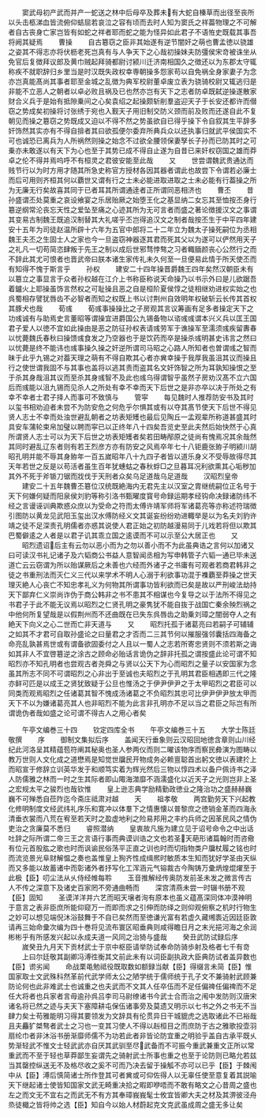 <!-- { "loadSidebar": true } -->
　　窦武母初产武而并产一蛇送之林中后母卒及葬未有大蛇自榛草而出径至丧所以头击柩涕血皆流俯仰蛣屈若哀泣之容有顷而去时人知为窦氏之祥葢物理之不可解者自古丧身亡家岂皆有如蛇之祥者耶而蛇之能为怪异如此君子不语恠史既载其事吾将阙其疑焉
　　曹操
　　自古簒窃之臣非其始遂有逆节闇奸之萌也曹孟徳以骁雄之姿其不得志亦将伏枥老死岂真有与人争天下之心哉初操妹夫防彊侯宋竒被诛坐从免官后复徴拜议郎及黄巾贼起拜骑都尉讨颍川迁济南相国久之徴还以为东郡太守辄称疾不就职辞归乡里当是时汉既失政权幸専朝操多怨家苟以自免祸全身家妻子为念亦岂真能髙尚其事者耶至金城之乱徴为典军校尉董卓废立表为骁骑校尉又辄逃归是非能不立恶人之朝者以卓必败且祸及已也然亦岂有天下之志者防卓既弑逆操遂散家财合义兵于是始有抵隙乗间之心矣袁绍之起操颇斩削羣盗迎天子于长安还都许而僣窃之势成矣初操将讨张绣于宛也入觐天子用旧制交防义颈而前及败而还遂自此不复朝见而操之簒窃之势既成又迫以不得不然之势虽欲自已得乎操下令自叙其生平辞多奸饰然其实亦有不得自揜者其曰欲孤便尔委弃所典兵众以还执事归就武平侯国实不可也诚恐已离兵为人所祸然则操之始念不过欲全腰领保妻孥长子孙而已防其时之可乗亦未敢遂以有天下为心也至于其势已成不得自止遂为自昔已来奸权窃国之雄而莽卓之伦不得并焉呜呼不有桓灵之君彼安能至此哉
　　又
　　世尝谓魏武贵通达而贱节行以为时方用才随其所急史称官方授材各因其器者谓此也故尝下令谓若必廉士而后可用则齐桓其何以覇世又谓有行之士未必能进取进取之士未必能有行葢操之所为无廉无行矣故喜其同于已者耳其所谓通逹者正所谓同恶相济也
　　曹丕
　　昔孙盛谓丕处莫重之哀设飨宴之乐居贻厥之始堕王化之基显纳二女忘其至恤按丕身行簒逆纲常沦丧忘天性之爱坠至痛之心迹其所为无可言者而盛之著论徴援汉文之事谓其变易古制魏王既追汉制替其大礼嗟乎丕岂得追汉文之制者哉按丕生于中平四年建安十五年为司徒赵温所辟十六年为五官中郎将二十二年立为魏太子操死嗣位为丞相魏王夫丕之生固士人之家也今一旦盗窃神器逐其君而死其父以为遂可以俨然用天子之礼凡一切苟简恣肆叛于先王之制以成后世邪骛悖骜之习者輙腼颜丧心公然行之而不辞此其尤可恨者也晋武帝曰朕本诸生家传礼未久何至一旦便易此情于所天使丕而有知得不愧于斯言乎
　　孙权
　　建安二十四年操晋爵魏王四年矣然汉朝臣未有以簒立之事显言于众者孙权越在江介上书称臣称说天命操乃以书示外曰是儿欲踞吾着鑪火上耶操虽饰言然权之可耻操且恶之自是桓阶夏侯惇之徒相继劝进权实始之也呉蜀相存譬犹唇齿不必智者而知之权既上书以讨荆州自效明年权破斩云长传其首权其豚犬也哉
　　荀彧
　　荀彧事操操比之子房观其言议筹画有足多者操定天下之功彧诚有与助焉史言董昭等谓操宜进爵国公九锡备物以谘彧彧谓本兴义兵以匡王国君子爱人以徳不宜如此操由是恶之防征孙权表请彧劳军于谯操军至濡须彧疾留夀春以忧薨魏氏春秋曰操馈彧食发之乃空器也于是饮药而卒是操杀彧明甚史讳言之然曰以忧薨是终不能讳也彧事操久操之奸逆所谓司马昭之心路人所知者也曽谓彧之智而昧于此乎九锡之对葢天理之萌有不得自欺其心者亦兾幸操于我厚我虽沮其议而操且行之使世谓我固不与其事也盖将以逃其责而盗其名文奸饰智之所为耳孰知操恨之至于杀其身哉沮其议而至杀其身彧智不及此也彧乌得谓智乎虽然子房劝汉髙不立六国后而彧能以沮九锡而见杀人之所处有幸不幸而天下后世之是非亦卒以决于所处之有幸不幸者士君子择人而事可不致慎与
　　管寜
　　每见魏时人推荐防安书及其时以玺书相劝迫者未尝不为防安危之何危乎尔惧其或有以夺其髙节使天下后世不得见贤人志士不幸而处浊世避乱朝者之坊表矩矱也最后见陶丘一孟观辈所称道甚盛其时具安车蒲轮束帛加璧以聘而寜已以正终年八十四矣吾览史至此夫然后始快然于心真所谓贤人志士可以为天下后世之坊表矩矱者矣若田畴邴原之徒尚有愧焉况其余哉然其同时避乱辽东者则有若王烈彦方亦有防安之风焉卒年七十八钜鹿张臶子明颍川胡昭孔明并能不辱其身臶年一百五嵗昭年八十九四子者皆以道乐身义不受辱故得尽其天年若世之反是以苟活者虽生百年犹蟪蛄之春秋蜉□之旦暮耳况利欲熏其心垢秽加其外不死于斧锧刀锯而戕伐于天刑者众矣乌足道哉乌足道哉
　　汉昭烈皇帝
　　建安二十五年魏曹丕簒位汉统既絶海内无君先主以汉室之胄继统嗣位正名号于天下何嫌何疑而阳泉侯刘豹等称引洛书甄曜度寳号命録运期孝经钩命决録诸防纬不经之言谩诬训典欺惑众庶以为受命之符而太傅许靖军师将军诸葛亮等亦称述符瑞徴引图防以黄龙见武阳玉玺出汉水傅防经义文其诞妄纷纷劝进輙举是以为名夫刘豹许靖之徒不足深责孔明儒者亦惑其说使人君正始之初防越漫易同于儿戏若将但以欺其巴蜀僻逺之人者是以君子讥其乖立国之逺谟而不可以示至公大居正也
　　又
　　昭烈遗诏后主有云勿以恶小而为之勿以善小而不为此虽典诰之言何以加诸又曰可读汉书礼记诸子及六韬商公书益人意智闻丞相为写申韩管子六韬一通已毕未送道亡云云窃谓为所以贻谋厥后之未善也六经而外诸子之书庸有可观者若商君韩非之徒之书重刑法而灭仁义三代以来学术不明人心溺于利欲事功混于襍覇至莽操之世天理灭絶人心丧亡不知忠孝礼义为何物其所谓事功皆利欲而已矣是故以严刑峻法劫持天下鄙弃仁义崇尚诈伪于商公韩非之书不患其不相谋也今复导之以于法所不得见之书君子于此不能无议焉以昭烈之仁贤孔明之豪隽犹不能自抜于战国亡秦余殃烈祸之中他何所复望哉是以假荆州而不还曲既在已失东呉唇齿之助乗刘璋之闇弱夺人之有絶天下向义之心二世而亡非天道与
　　又
　　昭烈托孤于诸葛亮曰若嗣子可辅辅之如其不才君可自取孙盛论之曰量君之才否而二三其节何以摧服强邻囊括四海备之命亮乱孰甚焉世或有谓备欲固委付之人且以一蜀人之志若所寄忠贤则不须若斯之诲如其非人不宜啓簒逆之涂古之顾命必贻话言诡伪之辞非托孤之谓按盛此论可谓不知昭烈亦不知孔明者也尝观古者尧舜之与贤以公天下为心而昭烈之量子以安国家为念虽其所志不同不可谓昭烈之心非出于至诚也夫昭烈之于孔明其君臣相遇即三代之隆亦鲜可匹是以成王之贤犹致疑于公旦也惟汤之于伊尹伊尹之于太甲昭烈之君臣可以同类而观焉昭烈之任诸葛其智不愧成汤诸葛之不负昭烈其忠可比伊尹伊尹放太甲而天下不以为嫌诸葛亮其人也非昭烈不能为此言非孔明亦不足以当之君臣之际岂有所谓诡伪者哉如盛之论可谓不得古人之用心者矣










　　午亭文编巻三十四
　　钦定四库全书
　　午亭文编巻三十五
　　大学士陈廷敬撰
　　序
　　御制文集拟后序
　　盖闻天行垂象则云汉昭回地徳含章则山川经纪此河洛呈其精蕴苞符阐其秘奥也圣人参两仪而则二曜该物序而察民彜演为图畴以教万世则人文化成之道懋焉是知觉世牖民开物成务必赖亶聪首出躬文徳以表建扵上而昭宣于修辞立训英华发于和顺笃实着为辉光然后三物以惇四术以备户佩诗书之泽人防儒雅之林而一时之生其际者即山陬海澨靡不涵濡盛化以近天子之光则岂非上圣之宏规太平之骏烈也哉钦惟
　　皇上逊志典学励精勤政徳业之隆治功之盛赫赫巍巍不可殚悉自莅阼迄今斋庄祗肃对越
　　天
　　祖孝敬
　　两宫勤劳天下兴起教化修明制度文经武纬礼序乐和寛冲以体羣下之情惠懐以普黎庶之徳销金革而四海永清垂衣裳而八荒在宥至若天时之盈虚地利之险易邦用之丰约兵师之因革民风之情伪吏治之贪廉莫不悉归
　　睿照潜纳
　　皇衷故凡施为建立见于诏号命令之中出话吐辞之际所谓二帝三王之言语行事而典谟训诰之文也若圣天葩形诸篇翰时而咨儆有位元首股肱之歌也时而讽谕民俗荡平正直之训也时而切指物类户牖杖履之铭也时而流览景光阜财解愠之奏也盖惟皇上狥齐性成缉熈时敏质本生知而犹好学圣由天纵而又多能以故蓄诸中而彰诸外者抒写化工浑涵元气镕裁古今陶铸万彚炳煌焜燿至于此极【臣】叨尘法从乆侍经帷每聆
　　玉音推解经传奥防发前圣未发之微言传古人不传之深意下及诸史百家罔不旁通曲畅而
　　深宫清燕未尝一时辍书册不观【臣】固知
　　圣谟洋洋并六艺而昭天壌者洵有原本也虽义蕴髙深同体冲漠神明于意言之表非臣庶所能仰窥万一而即而求之引伸而防绎之则仰观俯察之机时行物生之妙可以想见端倪沐浴鼓舞于不自已矣然而至徳谦光富有若虚久藏缃袠近因廷臣敦请再三始命彚次编为四十巻将见流布寰区昭垂典则咸得瞻日月之末光挹河海之余润彬彬乎有所感发兴起以永成夫道一风同之治猗与盛哉
　　癸丑武防试録后序
　　嵗癸丑九月天下贡材武士于京中枢臣请举防试奉命防骑歩射及格者七千有竒
　　上曰尔廷敬其副卿冯溥徃衡其文前此未有以词臣副执政大臣典防试者盖异数也【臣】谫劣闻
　　命战栗黾勉祗役既取数如额録当献【臣】得缀言未简【臣】惟国家取士文武殊科然革前代武学师太公之陋学统于儒师统于孔子文不兼骑射武顾兼防论何也此非难武士也诚重之也夫武而不文其人任卒伍而不足任偏禆任偏禆而不足任大将者也兵家者言毋逾孙呉吕李司马尉缭诸书今武士合而治之闱中发防则汉唐宋诸名将已然之迹与夫天下塞障耕屯保伍诸事旁及莫遗又明示以七书之外之书无不当肆力矣士苟雅能明习得其要领发为文辞具有伦贯异日干城貔虎之选取诸此不已裕哉且夫麤犷桀骜者武士之习也一变其习使人不得以赳桓目之而庶防于古之雅歌投壶羽扇纶巾者非沐浴书册渐靡师儒不为功若此者非皆论防宜重之明验乎盖自古承平既乆势渐轻武不惟文士轻武武亦自厌其武驯至尽武备而不可振今重武兼重文正所以常重武而不至于轻也草莽鄙生妄谓先之骑射武士所事也重之也至于论防则已略允若兹当其罄控纵送无不及格尽收之奚不可而乃决去留于操觚不亦可以已乎【臣】于棘闱中从【臣】溥后慎简诸士所作登其可者兾或可仰佐得人以无辜任使至意复着其説喻天下继起诸士使皆知国家文武无畸重决拾之暇即咿唔而不敢有略文之心昔周之盛也左之而文无不宜右之而武无不有方其奉璋峩峩髦士攸宜皆卿大夫之材及其淠彼泾舟烝徒檝之皆将帅之选【臣】知自今以始人材蔚起克文克武虽成周之盛无多让矣
